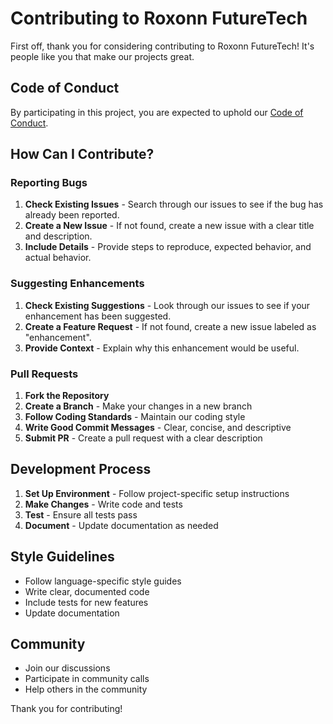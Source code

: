 # Contributing to Roxonn FutureTech

First off, thank you for considering contributing to Roxonn FutureTech! It's people like you that make our projects great.

## Code of Conduct

By participating in this project, you are expected to uphold our [Code of Conduct](CODE_OF_CONDUCT.md).

## How Can I Contribute?

### Reporting Bugs

1. **Check Existing Issues** - Search through our issues to see if the bug has already been reported.
2. **Create a New Issue** - If not found, create a new issue with a clear title and description.
3. **Include Details** - Provide steps to reproduce, expected behavior, and actual behavior.

### Suggesting Enhancements

1. **Check Existing Suggestions** - Look through our issues to see if your enhancement has been suggested.
2. **Create a Feature Request** - If not found, create a new issue labeled as "enhancement".
3. **Provide Context** - Explain why this enhancement would be useful.

### Pull Requests

1. **Fork the Repository**
2. **Create a Branch** - Make your changes in a new branch
3. **Follow Coding Standards** - Maintain our coding style
4. **Write Good Commit Messages** - Clear, concise, and descriptive
5. **Submit PR** - Create a pull request with a clear description

## Development Process

1. **Set Up Environment** - Follow project-specific setup instructions
2. **Make Changes** - Write code and tests
3. **Test** - Ensure all tests pass
4. **Document** - Update documentation as needed

## Style Guidelines

- Follow language-specific style guides
- Write clear, documented code
- Include tests for new features
- Update documentation

## Community

- Join our discussions
- Participate in community calls
- Help others in the community

Thank you for contributing! 
